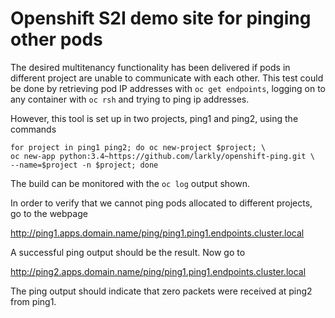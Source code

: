 # Openshift S2I demo site for pinging other pods

The desired multitenancy functionality has been delivered if pods in different project are unable to communicate with each other. This test could be done by retrieving pod IP addresses with `oc get endpoints`, logging on to any container with `oc rsh` and trying to ping ip addresses.

However, this tool is set up in two projects, ping1 and ping2, using the commands

```
for project in ping1 ping2; do oc new-project $project; \
oc new-app python:3.4~https://github.com/larkly/openshift-ping.git \
--name=$project -n $project; done
```

The build can be monitored with the `oc log` output shown.

In order to verify that we cannot ping pods allocated to different projects, go to the webpage

 http://ping1.apps.domain.name/ping/ping1.ping1.endpoints.cluster.local

A successful ping output should be the result. Now go to

 http://ping2.apps.domain.name/ping/ping1.ping1.endpoints.cluster.local

The ping output should indicate that zero packets were received at ping2 from ping1.
